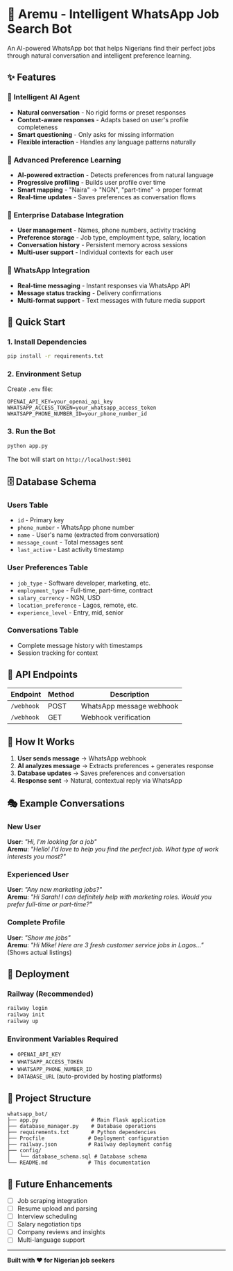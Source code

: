 # 🤖 Aremu - Intelligent WhatsApp Job Search Bot

An AI-powered WhatsApp bot that helps Nigerians find their perfect jobs through natural conversation and intelligent preference learning.

## ✨ Features

### 🧠 **Intelligent AI Agent**
- **Natural conversation** - No rigid forms or preset responses
- **Context-aware responses** - Adapts based on user's profile completeness
- **Smart questioning** - Only asks for missing information
- **Flexible interaction** - Handles any language patterns naturally

### 🎯 **Advanced Preference Learning**
- **AI-powered extraction** - Detects preferences from natural language
- **Progressive profiling** - Builds user profile over time
- **Smart mapping** - "Naira" → "NGN", "part-time" → proper format
- **Real-time updates** - Saves preferences as conversation flows

### 💾 **Enterprise Database Integration**
- **User management** - Names, phone numbers, activity tracking
- **Preference storage** - Job type, employment type, salary, location
- **Conversation history** - Persistent memory across sessions
- **Multi-user support** - Individual contexts for each user

### 📱 **WhatsApp Integration**
- **Real-time messaging** - Instant responses via WhatsApp API
- **Message status tracking** - Delivery confirmations
- **Multi-format support** - Text messages with future media support

## 🚀 Quick Start

### 1. Install Dependencies
```bash
pip install -r requirements.txt
```

### 2. Environment Setup
Create `.env` file:
```env
OPENAI_API_KEY=your_openai_api_key
WHATSAPP_ACCESS_TOKEN=your_whatsapp_access_token
WHATSAPP_PHONE_NUMBER_ID=your_phone_number_id
```

### 3. Run the Bot
```bash
python app.py
```

The bot will start on `http://localhost:5001`

## 🗄️ Database Schema

### Users Table
- `id` - Primary key
- `phone_number` - WhatsApp phone number
- `name` - User's name (extracted from conversation)
- `message_count` - Total messages sent
- `last_active` - Last activity timestamp

### User Preferences Table
- `job_type` - Software developer, marketing, etc.
- `employment_type` - Full-time, part-time, contract
- `salary_currency` - NGN, USD
- `location_preference` - Lagos, remote, etc.
- `experience_level` - Entry, mid, senior

### Conversations Table
- Complete message history with timestamps
- Session tracking for context

## 🔧 API Endpoints

| Endpoint | Method | Description |
|----------|--------|-------------|
| `/webhook` | POST | WhatsApp message webhook |
| `/webhook` | GET | Webhook verification |

## 🌟 How It Works

1. **User sends message** → WhatsApp webhook
2. **AI analyzes message** → Extracts preferences + generates response
3. **Database updates** → Saves preferences and conversation
4. **Response sent** → Natural, contextual reply via WhatsApp

## 🎭 Example Conversations

### New User
**User**: *"Hi, I'm looking for a job"*  
**Aremu**: *"Hello! I'd love to help you find the perfect job. What type of work interests you most?"*

### Experienced User
**User**: *"Any new marketing jobs?"*  
**Aremu**: *"Hi Sarah! I can definitely help with marketing roles. Would you prefer full-time or part-time?"*

### Complete Profile
**User**: *"Show me jobs"*  
**Aremu**: *"Hi Mike! Here are 3 fresh customer service jobs in Lagos..."* (Shows actual listings)

## 🚀 Deployment

### Railway (Recommended)
```bash
railway login
railway init
railway up
```

### Environment Variables Required
- `OPENAI_API_KEY`
- `WHATSAPP_ACCESS_TOKEN`
- `WHATSAPP_PHONE_NUMBER_ID`
- `DATABASE_URL` (auto-provided by hosting platforms)

## 📁 Project Structure

```
whatsapp_bot/
├── app.py                 # Main Flask application
├── database_manager.py    # Database operations
├── requirements.txt       # Python dependencies
├── Procfile              # Deployment configuration
├── railway.json          # Railway deployment config
├── config/
│   └── database_schema.sql # Database schema
└── README.md             # This documentation
```

## 🔮 Future Enhancements

- [ ] Job scraping integration
- [ ] Resume upload and parsing
- [ ] Interview scheduling
- [ ] Salary negotiation tips
- [ ] Company reviews and insights
- [ ] Multi-language support

---

**Built with ❤️ for Nigerian job seekers**
